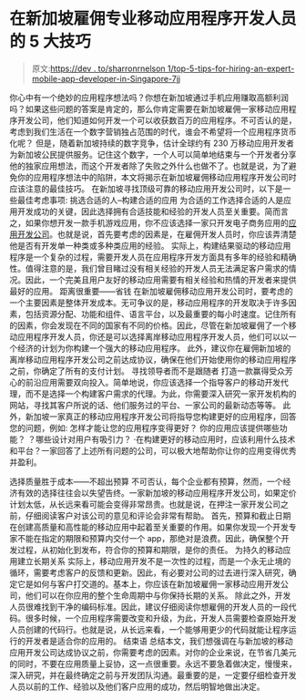 # 在新加坡雇佣专业移动应用程序开发人员的 5 大技巧

> 原文:[https://dev . to/sharronrnelson 1/top-5-tips-for-hiring-an-expert-mobile-app-developer-in-Singapore-7jj](https://dev.to/sharronrnelson1/top-5-tips-for-hiring-an-expert-mobile-app-developer-in-singapore-7jj)

你心中有一个绝妙的应用程序想法吗？你想在新加坡通过手机应用赚取高额利润吗？如果这些问题的答案是肯定的，那么你肯定需要在新加坡雇佣一家移动应用程序开发公司，他们知道如何开发一个可以收获数百万的应用程序。不可否认的是，考虑到我们生活在一个数字营销独占范围的时代，谁会不希望将一个应用程序货币化呢？
但是，随着新加坡持续的数字竞争，估计全球约有 230 万移动应用开发者为新加坡公民提供服务。记住这个数字，一个人可以简单地结束与一个开发者分享他的独家应用想法，而这个开发者除了失败之外什么也做不了。也就是说，为了避免你的应用程序想法中的陷阱，本文将揭示在新加坡雇佣移动应用程序开发公司时应该注意的最佳技巧。
在新加坡寻找顶级可靠的移动应用开发公司时，以下是一些最佳考虑事项:
挑选合适的人–构建合适的应用
为合适的工作选择合适的人是应用开发成功的关键，因此选择拥有合适技能和经验的开发人员至关重要。简而言之，如果你想开发一款手机游戏应用，你不应该选择一家只开发电子商务应用的[应用开发公司](https://www.ingic.sg/android-app-development)。也就是说，首先要考虑的因素是，在雇佣开发人员时，你应该弄清楚他是否有开发单一种类或多种类应用的经验。
实际上，构建结果驱动的移动应用程序是一个复杂的过程，需要开发人员在应用程序开发方面具有多年的经验和精确性。值得注意的是，我们曾目睹过没有相关经验的开发人员无法满足客户需求的情况。因此，一个完美且用户友好的移动应用需要有相关经验和热情的开发者来提供最好的应用。
距离很重要——省钱
在新加坡雇佣移动应用开发公司时，要考虑的一个主要因素是整体开发成本。无可争议的是，移动应用程序的开发取决于许多因素，包括资源分配、功能和组件、语言平台，以及最重要的每小时速度。记住所有的因素，你会发现在不同的国家有不同的价格。因此，尽管在新加坡雇佣了一个移动应用程序开发人员，你还是可以选择离岸移动应用程序开发人员，他们可以以一个经济的计划为你构建一个强大的移动应用程序。
此外，建议你在雇佣新加坡的离岸移动应用程序开发公司之前达成协议，确保在他们开始使用你的移动应用程序之前，你确定了所有的支付计划。
寻找领导者而不是跟随者
打造一款赢得受众芳心的前沿应用需要双向投入。简单地说，你应该选择一个指导客户的移动开发代理，而不是选择一个构建客户需求的代理。为此，你需要深入研究一家开发机构的网站，寻找其客户所说的话、他们服务过的平台、一家公司的最新动态等等。
此外，新加坡一家真正的移动应用程序开发公司将指导您构建更好的应用程序，回答您的问题，例如:
怎样才能让您的应用程序变得更好？
你的应用应该提供哪些功能？
？哪些设计对用户有吸引力？
·在构建更好的移动应用时，应该利用什么技术和平台？一家回答了上述所有问题的公司，可以极大地帮助你让你的应用变得优秀并盈利。

选择质量胜于成本——不超出预算
不可否认，每个企业都有预算，然而，一个经济有效的选择往往会以失望告终。一家新加坡的移动应用程序开发公司，如果定价计划太低，从长远来看可能会变得非常昂贵。也就是说，在押注一家开发公司之前，仔细阅读客户对该公司的意见和评论会非常有帮助。
首先，预算和截止日期在创建高质量和高性能的移动应用中起着至关重要的作用。如果你发现一个开发专家不能在指定的期限和预算内交付一个 app，那绝对是浪费。因此，确保整个开发过程，从初始化到发布，符合你的预算和期限，是你的责任。
为持久的移动应用建立长期关系
实际上，移动应用开发不是一次性的过程，而是一个永无止境的循环，需要考虑客户的反馈和更新。因此，有必要对公司的过去进行深入研究，确定它是如何与客户打交道的。基本上，你应该在新加坡雇佣一家移动应用开发公司，他们可以在你应用的整个生命周期中与你保持长期的关系。
除此之外，开发人员很难找到干净的编码标准。因此，建议仔细阅读你想雇佣的开发人员的一段代码。很多时候，一个应用程序需要改变和升级，为此，开发人员需要检查原始开发人员创建的代码行。也就是说，从长远来看，一个能够用更少的代码就能让程序运行的开发者是适合你的应用的。
结束语
总结本文，我们想强调在与新加坡的移动应用开发公司达成协议之前，你需要考虑的因素。对你的企业来说，在节省几美元的同时，不要在应用质量上妥协，这一点很重要。永远不要急着做决定，慢慢来，深入研究，并在最终确定之前与开发团队沟通。最重要的是，一定要仔细检查开发人员以前的工作、经验以及他们客户应用的成功，然后明智地做出决定。